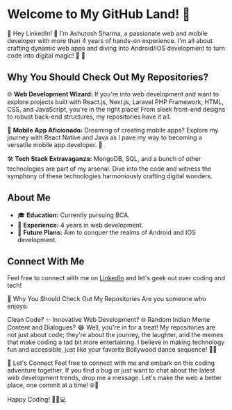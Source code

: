 # Welcome to My GitHub Land! 👋

🚀 Hey LinkedIn! 👋 I'm Ashutosh Sharma, a passionate web and mobile developer with more than 4 years of hands-on experience. I'm all about crafting dynamic web apps and diving into Android/iOS development to turn code into digital magic! 🌟 🚀

## Why You Should Check Out My Repositories?

🌐 **Web Development Wizard:** If you're into web development and want to explore projects built with React.js, Next.js, Laravel PHP Framework, HTML, CSS, and JavaScript, you're in the right place! From sleek front-end designs to robust back-end structures, my repositories have it all.

📱 **Mobile App Aficionado:** Dreaming of creating mobile apps? Explore my journey with React Native and Java as I pave my way to becoming a versatile mobile app developer. 📲

🛠️ **Tech Stack Extravaganza:** MongoDB, SQL, and a bunch of other technologies are part of my arsenal. Dive into the code and witness the symphony of these technologies harmoniously crafting digital wonders.

## About Me

- 🎓 **Education:** Currently pursuing BCA.
- 💼 **Experience:** 4 years in web development.
- 🚀 **Future Plans:** Aim to conquer the realms of Android and IOS development.

## Connect With Me

Feel free to connect with me on [LinkedIn]([https://www.linkedin.com/in/ashhuusharma]) and let's geek out over coding and tech!

🌟 Why You Should Check Out My Repositories
Are you someone who enjoys:

Clean Code? ✨
Innovative Web Development? 🌐
Random Indian Meme Content and Dialogues? 😂
Well, you're in for a treat! My repositories are not just about code; they're about the journey, the laughter, and the memes that make coding a tad bit more entertaining. I believe in making technology fun and accessible, just like your favorite Bollywood dance sequence! 💃🎉

🤝 Let's Connect
Feel free to connect with me and embark on this coding adventure together. If you find a bug or just want to chat about the latest web development trends, drop me a message. Let's make the web a better place, one commit at a time! 🌐🚀

Happy Coding! 🚴‍♂️💻
